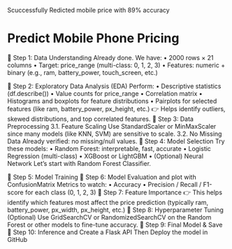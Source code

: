 Scuccessfully Redicted mobile price with 89% accuracy

# Predict Mobile Phone Pricing
🔹 Step 1: Data Understanding
Already done. We have:
•	2000 rows × 21 columns
•	Target: price_range (multi-class: 0, 1, 2, 3)
•	Features: numeric + binary (e.g., ram, battery_power, touch_screen, etc.)

🔹 Step 2: Exploratory Data Analysis (EDA)
Perform:
•	Descriptive statistics (df.describe())
•	Value counts for price_range
•	Correlation matrix
•	Histograms and boxplots for feature distributions
•	Pairplots for selected features (like ram, battery_power, px_height, etc.)
👉 Helps identify outliers, skewed distributions, and top correlated features.
🔹 Step 3: Data Preprocessing
3.1. Feature Scaling
Use StandardScaler or MinMaxScaler since many models (like KNN, SVM) are sensitive to scale.
3.2. No Missing Data
Already verified: no missing/null values.
🔹 Step 4: Model Selection
Try these models:
•	Random Forest: interpretable, fast, accurate
•	Logistic Regression (multi-class)
•	XGBoost or LightGBM
•	(Optional) Neural Network
Let’s start with Random Forest Classifier.

🔹 Step 5: Model Training
🔹 Step 6: Model Evaluation and plot with ConfusionMatrix
Metrics to watch:
•	Accuracy
•	Precision / Recall / F1-score for each class (0, 1, 2, 3)
🔹 Step 7: Feature Importance
👉 This helps identify which features most affect the price prediction (typically ram, battery_power, px_width, px_height, etc.)
🔹 Step 8: Hyperparameter Tuning (Optional)
Use GridSearchCV or RandomizedSearchCV on the Random Forest or other models to fine-tune accuracy.
🔹 Step 9: Final Model & Save
🔹 Step 10: Inference and Create a Flask API
Then Deploy the model in GitHub
